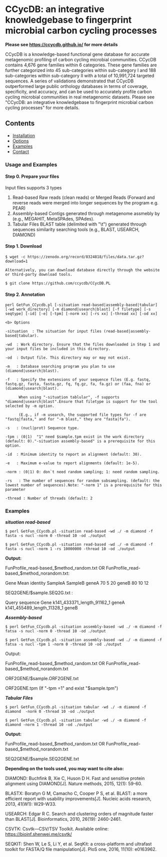 # CCycDB: an integrative knowledgebase to fingerprint microbial carbon cycling processes
<!-- button -->

<b> Please see https://ccycdb.github.io/ for more details</b>

CCycDB is a knowledge-based functional gene database for accurate metagenomic profiling of carbon cycling microbial communities. CCycDB contains 4,676 gene families within 6 categories. These gene families are further categorized into 45 sub-categories within sub-category I and 188 sub-categories within sub-category II with a total of 10,991,724 targeted sequences. A series of validations demonstrated that CCycDB outperformed large public orthology databases in terms of coverage, specificity, and accuracy, and can be used to accurately profile carbon cycling microbial communities in real metagenomic datasets.
Please see "CCycDB: an integrative knowledgebase to fingerprint microbial carbon cycling processes" for more details.

## Contents

- [Installation](#step-0.-prepare-your-files)
- [Options](#Options)
- [Examples](#Examples)
- [Contact](#Contact)

### Usage and Examples

#### Step 0. Prepare your files 

Input files supports 3 types
1. Read-based
Raw reads (clean reads) or Merged Reads (Forward and reverse reads were merged into longer sequences by the program e.g. PEAR)
2. Assembly-based
Contigs generated through metagenome assmebly by (e.g., MEGAHIT, MetaSPAdes, SPAdes).
3. Tabular Files
BLAST table (delimited with "\t") generated through sequences similarity searching tools (e.g., BLAST, USEARCH, DIAMOND)

#### Step 1. Download
```
$ wget -c https://zenodo.org/record/8324818/files/data.tar.gz?download=1

Alternatively, you can download database directly through the website or third-party download tools.

$ git clone https://github.com/ccycdb/CCycDB.PL
```

#### Step 2. Annotation

```
perl GetFun_CCycdb.pl [-situation read-based|assembly-based|tabular] [-wd work_directory] [-m diamond|usearch|blast] [-f filetype] [-s seqtype] [-id] [-e] [-tpm] [-norm xx] [-rs xx] [-thread xx] [-od xx]
```

```
<b> Options 

-situation  : The situation for input files (read-based|assembly-based|tabular).

-wd  : Work directory. Ensure that the files downloaded in Step 1 and your input files be included in this directory.

-od  : Output file. This directory may or may not exist.

-m   : Database searching program you plan to use (diamond|usearch|blast).

-f   : Specify the extensions of your sequence files (E.g. fastq, fastq.gz, fasta, fasta.gz, fq, fq.gz, fa, fa.gz) or (faa, fna) or (diamond|usearch|blast).
     
      When using "-situation tablular", -f supports "diamond|usearch|blast".Ensure that filetype is support for the tool selected by -m option.
      
      (E.g., if -m usearch, the supported file types for -f are "fastq|fasta," and for "-m blast," they are "fasta|fa").
   
-s   : (nucl|prot) Sequence type.

-tpm : (0|1)  "1" need $sample.tpm exist in the work directory (default: 0)."-situation assembly-based" is a prerequisite for this option.

-id  : Minimum identity to report an alignment (default: 30).

-e   : Maximum e-value to report alignments (default: 1e-5).

-norm : (0|1) 0: don`t need random sampling; 1: need random sampling.

-rs   : The number of sequences for random subsampling. (default: the lowest number of sequences).Note: "-norm 1" is a prerequisite for this parameter

-thread : Number of threads (default: 2
```

### Examples

<b><i>situation read-based</i></b>
```
$ perl GetFun_CCycdb.pl -situation read-based -wd ./ -m diamond -f fasta -s nucl -norm 0 -thread 10 -od ./output

$ perl GetFun_CCycdb.pl -situation read-based -wd ./ -m diamond -f fasta -s nucl -norm 1 -rs 10000000 -thread 10 -od ./output
```
<b><p> Output: </b></p>

FunProfile_read-based_$method_random.txt  OR  FunProfile_read-based_$method_norandom.txt:

Gene    Mean identity   SampleA    SampleB
geneA         70           5         20
geneB         80           10        12

SEQ2GENE/$sample.SEQ2G.txt :

Query sequence                   Gene
k141_433371_length_91162_1      geneA
k141_455489_length_11328_1      geneB

<b><i>Assembly-based</i></b>
```
$ perl GetFun_CCycdb.pl -situation assembly-based -wd ./ -m diamond -f fatsa -s nucl -norm 0 -thread 10 -od ./output

$ perl GetFun_CCycdb.pl -situation assembly-based -wd ./ -m diamond -f fatsa -s nucl -tpm 1 -norm 0 -thread 10 -od ./output
```
<p>Output:</b>

FunProfile_read-based_$method_random.txt OR FunProfile_read-based_$method_norandom.txt

ORF2GENE/$sample.ORF2GENE.txt

ORF2GENE.tpm (If "-tpm =1" and exist "$sample.tpm")

 

<b><i>Tabular Files</i></b>
```
$ perl GetFun_CCycdb.pl -situation tabular -wd ./ -m diamond -f diamond  -norm 0 -thread 10 -od ./output

$ perl GetFun_CCycdb.pl -situation tabular -wd ./ -m diamond -f diamond -norm 1 -thread 10 -od ./output
```
<b>Output:</b>

FunProfile_read-based_$method_random.txt OR FunProfile_read-based_$method_norandom.txt

SEQ2GENE/$sample.SEQ2GENE.txt

 

<p><b>Depending on the tools used, you may want to cite also:</b></p>

DIAMOND: Buchfink B, Xie C, Huson D H. Fast and sensitive protein alignment using DIAMOND[J]. Nature methods, 2015, 12(1): 59-60.

BLASTX: Boratyn G M, Camacho C, Cooper P S, et al. BLAST: a more efficient report with usability improvements[J]. Nucleic acids research, 2013, 41(W1): W29-W33.

USEARCH: Edgar R C. Search and clustering orders of magnitude faster than BLAST[J]. Bioinformatics, 2010, 26(19): 2460-2461.

CSVTK: Csvtk—CSV/TSV Toolkit. Available online: https://bioinf.shenwei.me/csvtk/

SEQKIT: Shen W, Le S, Li Y, et al. SeqKit: a cross-platform and ultrafast toolkit for FASTA/Q file manipulation[J]. PloS one, 2016, 11(10): e0163962.
